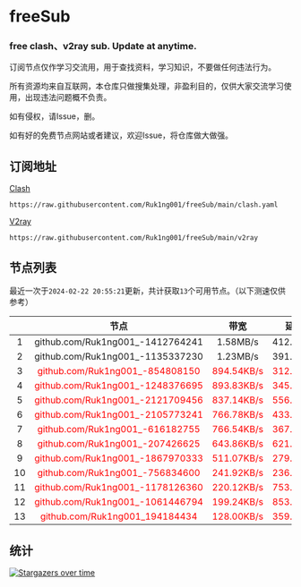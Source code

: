 # freeSub
### free clash、v2ray sub. Update at anytime.

订阅节点仅作学习交流用，用于查找资料，学习知识，不要做任何违法行为。

所有资源均来自互联网，本仓库只做搜集处理，非盈利目的，仅供大家交流学习使用，出现违法问题概不负责。

如有侵权，请Issue，删。

如有好的免费节点网站或者建议，欢迎Issue，将仓库做大做强。

## 订阅地址
[Clash](https://raw.githubusercontent.com/Ruk1ng001/freeSub/main/clash.yaml)
```
https://raw.githubusercontent.com/Ruk1ng001/freeSub/main/clash.yaml
```
[V2ray](https://raw.githubusercontent.com/Ruk1ng001/freeSub/main/v2ray)
```
https://raw.githubusercontent.com/Ruk1ng001/freeSub/main/v2ray
```

## 节点列表

最近一次于`2024-02-22 20:55:21`更新，共计获取`13`个可用节点。（以下测速仅供参考）

|  | 节点 | 带宽 | 延迟 |
|:-:|:--:|:--:|:--:|
 | 1 | github.com/Ruk1ng001_-1412764241 | 1.58MB/s | 412.00ms |
 | 2 | github.com/Ruk1ng001_-1135337230 | 1.23MB/s | 391.00ms |
 | 3 | <font color=red>github.com/Ruk1ng001_-854808150</font> | <font color=red>894.54KB/s</font> | <font color=red>312.00ms</font> |
 | 4 | <font color=red>github.com/Ruk1ng001_-1248376695</font> | <font color=red>893.83KB/s</font> | <font color=red>345.00ms</font> |
 | 5 | <font color=red>github.com/Ruk1ng001_-2121709456</font> | <font color=red>837.14KB/s</font> | <font color=red>556.00ms</font> |
 | 6 | <font color=red>github.com/Ruk1ng001_-2105773241</font> | <font color=red>766.78KB/s</font> | <font color=red>433.00ms</font> |
 | 7 | <font color=red>github.com/Ruk1ng001_-616182755</font> | <font color=red>766.54KB/s</font> | <font color=red>367.00ms</font> |
 | 8 | <font color=red>github.com/Ruk1ng001_-207426625</font> | <font color=red>643.86KB/s</font> | <font color=red>621.00ms</font> |
 | 9 | <font color=red>github.com/Ruk1ng001_-1867970333</font> | <font color=red>511.07KB/s</font> | <font color=red>279.00ms</font> |
 | 10 | <font color=red>github.com/Ruk1ng001_-756834600</font> | <font color=red>241.92KB/s</font> | <font color=red>236.00ms</font> |
 | 11 | <font color=red>github.com/Ruk1ng001_-1178126360</font> | <font color=red>220.12KB/s</font> | <font color=red>753.00ms</font> |
 | 12 | <font color=red>github.com/Ruk1ng001_-1061446794</font> | <font color=red>199.24KB/s</font> | <font color=red>853.00ms</font> |
 | 13 | <font color=red>github.com/Ruk1ng001_194184434</font> | <font color=red>128.00KB/s</font> | <font color=red>359.00ms</font> |


## 统计

[![Stargazers over time](https://starchart.cc/Ruk1ng001/freeSub.svg)](https://starchart.cc/Ruk1ng001/freeSub)